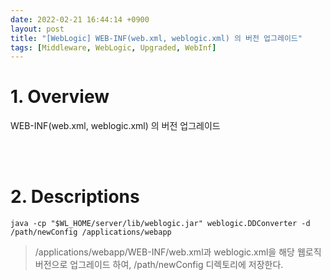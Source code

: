 ```yaml
---
date: 2022-02-21 16:44:14 +0900
layout: post
title: "[WebLogic] WEB-INF(web.xml, weblogic.xml) 의 버전 업그레이드"
tags: [Middleware, WebLogic, Upgraded, WebInf]
---
```



# 1. Overview
WEB-INF(web.xml, weblogic.xml) 의 버전 업그레이드


<br><br>


# 2. Descriptions

`java -cp "$WL_HOME/server/lib/weblogic.jar" weblogic.DDConverter -d /path/newConfig /applications/webapp`

> /applications/webapp/WEB-INF/web.xml과 weblogic.xml을 해당 웹로직 버전으로 업그레이드 하여, /path/newConfig 디렉토리에 저장한다.